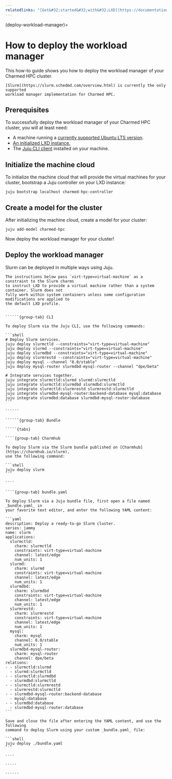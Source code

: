 ```yaml
---
relatedlinks: "[Get&#32;started&#32;with&#32;LXD](https://documentation.ubuntu.com/lxd/en/latest/tutorial/first_steps/), [Get&#32;started&#32;with&#32;Juju](https://juju.is/docs/juju/tutorial), [Slurm&#32;website](https://slurm.schedmd.com/overview.html)"
---
```


(deploy-workload-manager)=
# How to deploy the workload manager

This how-to guide shows you how to deploy the workload manager of your Charmed HPC cluster.

```{note}
[Slurm](https://slurm.schedmd.com/overview.html) is currently the only supported
workload manager implementation for Charmed HPC.
```

## Prerequisites

To successfully deploy the workload manager of your Charmed HPC cluster, you
will at least need:

- A machine running a [currently supported Ubuntu LTS version](https://ubuntu.com/about/release-cycle).
- [An initialized LXD instance.](https://documentation.ubuntu.com/lxd/en/latest/howto/initialize/)
- The [Juju CLI client](https://juju.is/docs/juju/install-and-manage-the-client) installed on your machine.

## Initialize the machine cloud

To initialize the machine cloud that will provide the virtual machines for your cluster,
bootstrap a Juju controller on your LXD instance:

```shell
juju bootstrap localhost charmed-hpc-controller
```

## Create a model for the cluster

After initializing the machine cloud, create a model for your cluster:

```shell
juju add-model charmed-hpc
```

Now deploy the workload manager for your cluster!

## Deploy the workload manager

Slurm can be deployed in multiple ways using Juju.

```{important}
The instructions below pass `virt-type=virtual-machine` as a constraint to the Slurm charms
to instruct LXD to provide a virtual machine rather than a system container. Slurm does not
fully work within system containers unless some configuration modifications are applied to
the default LXD profile.
```

```````{tabs}

``````{group-tab} CLI

To deploy Slurm via the Juju CLI, use the following commands:

```shell
# Deploy Slurm services.
juju deploy slurmctld --constraints="virt-type=virtual-machine"
juju deploy slurmd --constraints="virt-type=virtual-machine"
juju deploy slurmdbd --constraints="virt-type=virtual-machine"
juju deploy slurmrestd --constraints="virt-type=virtual-machine"
juju deploy mysql --channel "8.0/stable"
juju deploy mysql-router slurmdbd-mysql-router --channel "dpe/beta"

# Integrate services together.
juju integrate slurmctld:slurmd slurmd:slurmctld
juju integrate slurmctld:slurmdbd slurmdbd:slurmctld
juju integrate slurmctld:slurmrestd slurmrestd:slurmctld
juju integrate slurmdbd-mysql-router:backend-database mysql:database
juju integrate slurmdbd:database slurmdbd-mysql-router:database
```

``````

``````{group-tab} Bundle

`````{tabs}

````{group-tab} Charmhub

To deploy Slurm via the Slurm bundle published on [Charmhub](https://charmhub.io/slurm),
use the following command:

```shell
juju deploy slurm
```

````

````{group-tab} bundle.yaml

To deploy Slurm via a Juju bundle file, first open a file named _bundle.yaml_ in
your favorite text editor, and enter the following YAML content:

```yaml
description: Deploy a ready-to-go Slurm cluster.
series: jammy
name: slurm
applications:
  slurmctld:
    charm: slurmctld
    constraints: virt-type=virtual-machine
    channel: latest/edge
    num_units: 1
  slurmd:
    charm: slurmd
    constraints: virt-type=virtual-machine
    channel: latest/edge
    num_units: 1
  slurmdbd:
    charm: slurmdbd
    constraints: virt-type=virtual-machine
    channel: latest/edge
    num_units: 1
  slurmrestd:
    charm: slurmrestd
    constraints: virt-type=virtual-machine
    channel: latest/edge
    num_units: 1
  mysql:
    charm: mysql
    channel: 8.0/stable
    num_units: 1
  slurmdbd-mysql-router:
    charm: mysql-router
    channel: dpe/beta
relations:
- - slurmctld:slurmd
  - slurmd:slurmctld
- - slurmctld:slurmdbd
  - slurmdbd:slurmctld
- - slurmctld:slurmrestd
  - slurmrestd:slurmctld
- - slurmdbd-mysql-router:backend-database
  - mysql:database
- - slurmdbd:database
  - slurmdbd-mysql-router:database
```

Save and close the file after entering the YAML content, and use the following
command to deploy Slurm using your custom _bundle.yaml_ file:

```shell
juju deploy ./bundle.yaml
```

````

`````

``````

```````
